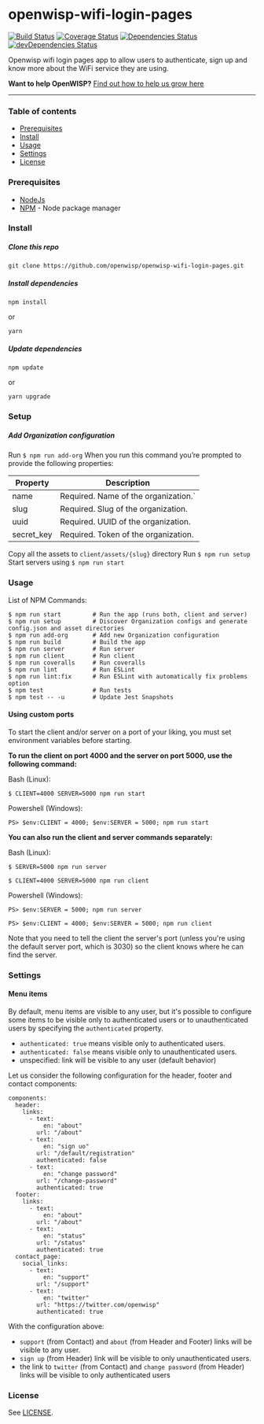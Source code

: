 # openwisp-wifi-login-pages

<!-- Badges -->

[![Build Status](https://travis-ci.org/openwisp/openwisp-wifi-login-pages.svg?branch=master)](https://travis-ci.org/openwisp/openwisp-wifi-login-pages)
[![Coverage Status](https://coveralls.io/repos/github/openwisp/openwisp-wifi-login-pages/badge.svg)](https://coveralls.io/github/openwisp/openwisp-wifi-login-pages)
[![Dependencies Status](https://david-dm.org/openwisp/openwisp-wifi-login-pages/status.svg)](https://david-dm.org/openwisp/openwisp-wifi-login-pages)
[![devDependencies Status](https://david-dm.org/openwisp/openwisp-wifi-login-pages/dev-status.svg)](https://david-dm.org/openwisp/openwisp-wifi-login-pages?type=dev)

Openwisp wifi login pages app to allow users to authenticate, sign up and know more about the WiFi service they are using.

**Want to help OpenWISP?** [Find out how to help us grow here](http://openwisp.io/docs/general/help-us.html)

---

### Table of contents

- [Prerequisites](#prerequisites)
- [Install](#install)
- [Usage](#usage)
- [Settings](#settings)
- [License](#license)

### Prerequisites

- [NodeJs](https://nodejs.org/en/)
- [NPM](https://npmjs.org/) - Node package manager

### Install

##### Clone this repo

```
git clone https://github.com/openwisp/openwisp-wifi-login-pages.git
```

##### Install dependencies

```
npm install
```

or

```
yarn
```

##### Update dependencies

```
npm update
```

or

```
yarn upgrade
```

### Setup

##### Add Organization configuration

Run `$ npm run add-org`
When you run this command you’re prompted to provide the following properties:

| Property          | Description                                       |
| ------------------| --------------------------------------------------|
| name              | Required. Name of the organization.`              |
| slug              | Required. Slug of the organization.               |
| uuid              | Required. UUID of the organization.               |
| secret_key        | Required. Token of the organization.              |

Copy all the assets to `client/assets/{slug}` directory
Run `$ npm run setup`
Start servers using `$ npm run start`

### Usage

List of NPM Commands:

```
$ npm run start			# Run the app (runs both, client and server)
$ npm run setup			# Discover Organization configs and generate config.json and asset directories
$ npm run add-org       # Add new Organization configuration
$ npm run build			# Build the app
$ npm run server		# Run server
$ npm run client		# Run client
$ npm run coveralls		# Run coveralls
$ npm run lint			# Run ESLint
$ npm run lint:fix 	 	# Run ESLint with automatically fix problems option
$ npm test 		    	# Run tests
$ npm test -- -u 		# Update Jest Snapshots
```

#### Using custom ports

To start the client and/or server on a port of your liking, you must set environment
variables before starting.

**To run the client on port 4000 and the server on port 5000, use the following command:**

Bash (Linux):

```
$ CLIENT=4000 SERVER=5000 npm run start
```

Powershell (Windows):

```
PS> $env:CLIENT = 4000; $env:SERVER = 5000; npm run start
```

**You can also run the client and server commands separately:**

Bash (Linux):

```
$ SERVER=5000 npm run server
```

```
$ CLIENT=4000 SERVER=5000 npm run client
```

Powershell (Windows):

```
PS> $env:SERVER = 5000; npm run server
```

```
PS> $env:CLIENT = 4000; $env:SERVER = 5000; npm run client
```

Note that you need to tell the client the server's port
(unless you're using the default server port, which is 3030)
so the client knows where he can find the server.

### Settings

#### Menu items

By default, menu items are visible to any user, but it's possible to
configure some items to be visible only to authenticated users or
to unauthenticated users by specifying the `authenticated` property.

- `authenticated: true` means visible only to authenticated users.
- `authenticated: false` means visible only to unauthenticated users.
- unspecified: link will be visible to any user (default behavior)

Let us consider the following configuration for the header, footer and contact components:

```
components:
  header:
    links:
      - text:
          en: "about"
        url: "/about"
      - text:
          en: "sign uo"
        url: "/default/registration"
        authenticated: false
      - text:
          en: "change password"
        url: "/change-password"
        authenticated: true
  footer:
    links:
      - text:
          en: "about"
        url: "/about"
      - text:
          en: "status"
        url: "/status"
        authenticated: true
  contact_page:
    social_links:
      - text:
          en: "support"
        url: "/support"
      - text:
          en: "twitter"
        url: "https://twitter.com/openwisp"
        authenticated: true
```

With the configuration above:

- `support` (from Contact) and `about` (from Header and Footer) links
  will be visible to any user.
- `sign up` (from Header) link will be visible to only unauthenticated users.
- the link to `twitter` (from Contact) and `change password` (from Header)
  links will be visible to only authenticated users

### License

See [LICENSE](https://github.com/openwisp/openwisp-wifi-login-pages/blob/master/LICENSE).

